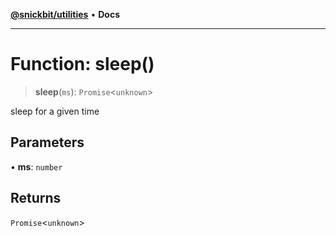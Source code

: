 [**@snickbit/utilities**](../README.md) • **Docs**

***

# Function: sleep()

> **sleep**(`ms`): `Promise`\<`unknown`\>

sleep for a given time

## Parameters

• **ms**: `number`

## Returns

`Promise`\<`unknown`\>

